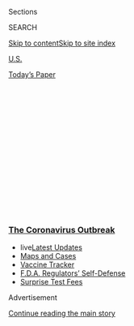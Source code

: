 <div id="app">

<div>

<div>

<div>

<div class="NYTAppHideMasthead css-1q2w90k e1suatyy0">

<div class="section css-ui9rw0 e1suatyy2">

<div class="css-eph4ug er09x8g0">

<div class="css-6n7j50">

</div>

<span class="css-1dv1kvn">Sections</span>

<div class="css-10488qs">

<span class="css-1dv1kvn">SEARCH</span>

</div>

[Skip to content](#site-content)[Skip to site
index](#site-index)

</div>

<div id="masthead-section-label" class="css-1wr3we4 eaxe0e00">

[U.S.](https://www.nytimes3xbfgragh.onion/section/us)

</div>

<div class="css-10698na e1huz5gh0">

</div>

</div>

<div id="masthead-bar-one" class="section hasLinks css-15hmgas e1csuq9d3">

<div class="css-uqyvli e1csuq9d0">

</div>

<div class="css-1uqjmks e1csuq9d1">

</div>

<div class="css-9e9ivx">

[](https://myaccount.nytimes3xbfgragh.onion/auth/login?response_type=cookie&client_id=vi)

</div>

<div class="css-1bvtpon e1csuq9d2">

[Today’s
Paper](https://www.nytimes3xbfgragh.onion/section/todayspaper)

</div>

</div>

</div>

</div>

<div data-aria-hidden="false">

<div id="site-content" data-role="main">

<div>

<div class="css-1aor85t" style="opacity:0.000000001;z-index:-1;visibility:hidden">

<div class="css-1hqnpie">

<div class="css-epjblv">

<span class="css-17xtcya">[U.S.](/section/us)</span><span class="css-x15j1o">|</span><span class="css-fwqvlz">430,000
People Have Traveled From China to U.S. Since Coronavirus
Surfaced</span>

</div>

<div class="css-k008qs">

<div class="css-1iwv8en">

<span class="css-18z7m18"></span>

<div>

</div>

</div>

<span class="css-1n6z4y">https://nyti.ms/3bUTtQn</span>

<div class="css-1705lsu">

<div class="css-4xjgmj">

<div class="css-4skfbu" data-role="toolbar" data-aria-label="Social Media Share buttons, Save button, and Comments Panel with current comment count" data-testid="share-tools">

  - 
  - 
  - 
  - 
    
    <div class="css-6n7j50">
    
    </div>

  - 
  - 

</div>

</div>

</div>

</div>

</div>

</div>

<div class="css-13pd83m">

<div class="css-l9svim">

### [<span class="css-pa1jbp"><span class="css-1rxm0ex">The Coronavirus</span><span class="css-1rxm0ex"> Outbreak</span></span>](https://www.nytimes3xbfgragh.onion/news-event/coronavirus?name=styln-coronavirus-national&region=TOP_BANNER&block=storyline_menu_recirc&action=click&pgtype=Article&impression_id=84f4bb20-f4c4-11ea-8094-d5ba3891c9e8&variant=undefined)

  - <span class="css-1qkutce"><span class="css-12clwdu">live</span>[Latest
    Updates](https://www.nytimes3xbfgragh.onion/2020/09/11/world/covid-19-coronavirus.html?name=styln-coronavirus-national&region=TOP_BANNER&block=storyline_menu_recirc&action=click&pgtype=Article&impression_id=84f4bb21-f4c4-11ea-8094-d5ba3891c9e8&variant=undefined)</span>
  - <span class="css-1qkutce">[Maps and
    Cases](https://www.nytimes3xbfgragh.onion/interactive/2020/us/coronavirus-us-cases.html?name=styln-coronavirus-national&region=TOP_BANNER&block=storyline_menu_recirc&action=click&pgtype=Article&impression_id=84f4e230-f4c4-11ea-8094-d5ba3891c9e8&variant=undefined)</span>
  - <span class="css-1qkutce">[Vaccine
    Tracker](https://www.nytimes3xbfgragh.onion/interactive/2020/science/coronavirus-vaccine-tracker.html?name=styln-coronavirus-national&region=TOP_BANNER&block=storyline_menu_recirc&action=click&pgtype=Article&impression_id=84f4e231-f4c4-11ea-8094-d5ba3891c9e8&variant=undefined)</span>
  - <span class="css-1qkutce">[F.D.A. Regulators’
    Self-Defense](https://www.nytimes3xbfgragh.onion/2020/09/10/us/politics/fda-coronavirus-vaccine.html?name=styln-coronavirus-national&region=TOP_BANNER&block=storyline_menu_recirc&action=click&pgtype=Article&impression_id=84f4e232-f4c4-11ea-8094-d5ba3891c9e8&variant=undefined)</span>
  - <span class="css-1qkutce">[Surprise Test
    Fees](https://www.nytimes3xbfgragh.onion/2020/09/09/upshot/coronavirus-surprise-test-fees.html?name=styln-coronavirus-national&region=TOP_BANNER&block=storyline_menu_recirc&action=click&pgtype=Article&impression_id=84f4e233-f4c4-11ea-8094-d5ba3891c9e8&variant=undefined)</span>

</div>

</div>

<div id="top-wrapper" class="css-1sy8kpn">

<div id="top-slug" class="css-l9onyx">

Advertisement

</div>

[Continue reading the main
story](#after-top)

<div class="ad top-wrapper" style="text-align:center;height:100%;display:block;min-height:250px">

<div id="top" class="place-ad" data-position="top" data-size-key="top">

</div>

</div>

<div id="after-top">

</div>

</div>

<div>

<div id="sponsor-wrapper" class="css-1hyfx7x">

<div id="sponsor-slug" class="css-19vbshk">

Supported by

</div>

[Continue reading the main
story](#after-sponsor)

<div id="sponsor" class="ad sponsor-wrapper" style="text-align:center;height:100%;display:block">

</div>

<div id="after-sponsor">

</div>

</div>

<div class="css-186x18t">

</div>

<div class="css-1vkm6nb ehdk2mb0">

# 430,000 People Have Traveled From China to U.S. Since Coronavirus Surfaced

</div>

There were 1,300 direct flights to 17 cities before President Trump’s
travel restrictions. Since then, nearly 40,000 Americans and other
authorized travelers have made the trip, some this past week and many
with spotty screening.

<div class="css-79elbk" data-testid="photoviewer-wrapper">

<div class="css-z3e15g" data-testid="photoviewer-wrapper-hidden">

</div>

<div class="css-1a48zt4 ehw59r15" data-testid="photoviewer-children">

![<span class="css-16f3y1r e13ogyst0" data-aria-hidden="true">Passengers
in Beijing before an American Airlines flight to Los Angeles in late
January.</span><span class="css-cnj6d5 e1z0qqy90" itemprop="copyrightHolder"><span class="css-1ly73wi e1tej78p0">Credit...</span><span><span>Mark
Schiefelbein/Associated
Press</span></span></span>](https://static01.graylady3jvrrxbe.onion/images/2020/04/05/multimedia/05virus-chinaflights/merlin_168085788_eddfc5f5-bbc3-492b-8421-81f2c9ac3e5b-articleLarge.jpg?quality=75&auto=webp&disable=upscale)

</div>

</div>

<div class="css-18e8msd">

<div class="css-vp77d3 epjyd6m0">

<div class="css-1baulvz">

By [<span class="css-1baulvz" itemprop="name">Steve
Eder</span>](https://www.nytimes3xbfgragh.onion/by/steve-eder),
[<span class="css-1baulvz" itemprop="name">Henry
Fountain</span>](https://www.nytimes3xbfgragh.onion/by/henry-fountain),
[<span class="css-1baulvz" itemprop="name">Michael H.
Keller</span>](https://www.nytimes3xbfgragh.onion/by/michael-h-keller),
[<span class="css-1baulvz" itemprop="name">Muyi
Xiao</span>](https://www.nytimes3xbfgragh.onion/by/muyi-xiao) and
[<span class="css-1baulvz last-byline" itemprop="name">Alexandra
Stevenson</span>](https://www.nytimes3xbfgragh.onion/by/alexandra-stevenson)

</div>

</div>

  - 
    
    <div class="css-ld3wwf e16638kd2">
    
    Published April 4, 2020Updated April 15,
    2020
    
    </div>

  - 
    
    <div class="css-4xjgmj">
    
    <div class="css-pvvomx" data-role="toolbar" data-aria-label="Social Media Share buttons, Save button, and Comments Panel with current comment count" data-testid="share-tools">
    
      - 
      - 
      - 
      - 
        
        <div class="css-6n7j50">
        
        </div>
    
      - 
      - 
    
    </div>
    
    </div>

</div>

<div class="css-mdjrty">

[阅读简体中文版](https://cn.nytimes3xbfgragh.onion/usa/20200407/coronavirus-china-travel-restrictions/ "Read in Simplified Chinese")[閱讀繁體中文版](https://cn.nytimes3xbfgragh.onion/usa/20200407/coronavirus-china-travel-restrictions/zh-hant/ "Read in Traditional Chinese")

</div>

</div>

<div class="section meteredContent css-1r7ky0e" name="articleBody" itemprop="articleBody">

<div class="css-1fanzo5 StoryBodyCompanionColumn">

<div class="css-53u6y8">

Since Chinese officials
[disclosed](https://www.nytimes3xbfgragh.onion/2020/03/07/us/politics/trump-coronavirus.html)
the outbreak of a mysterious pneumonialike illness to international
health officials on New Year’s Eve, at least 430,000 people have arrived
in the United States on direct flights from
[China](https://www.nytimes3xbfgragh.onion/2020/04/16/world/asia/coronavirus-china-nationalism.html),
including nearly 40,000 in the two months after President Trump imposed
restrictions on such
[travel](https://www.nytimes3xbfgragh.onion/2020/04/15/travel/q-and-a-coronavirus-travel.html),
according to an analysis of data collected in both countries.

The bulk of the passengers, who were of multiple nationalities, arrived
in January, at airports in Los Angeles, San Francisco, New York,
Chicago, Seattle, Newark and Detroit. Thousands of them flew directly
from Wuhan, the center of the coronavirus outbreak, as American public
health officials were only beginning to assess the risks to the United
States.

Flights continued this past week, the data show, with passengers
traveling from Beijing to Los Angeles, San Francisco and New York,
[under rules that exempt Americans and some
others](https://www.whitehouse.gov/presidential-actions/proclamation-suspension-entry-immigrants-nonimmigrants-persons-pose-risk-transmitting-2019-novel-coronavirus/)
from the clampdown that took effect on Feb. 2. In all, 279 flights from
China have arrived in the United States since then, and screening
procedures have been uneven, interviews show.

Mr. Trump has repeatedly suggested that his
[travel](https://www.nytimes3xbfgragh.onion/2020/04/15/travel/q-and-a-coronavirus-travel.html)
measures impeded the virus’s spread in the United States. “I do think we
were very early, but I also think that we were very smart, because we
stopped China,” he said at a briefing on Tuesday, adding, “That was
probably the biggest decision we made so far.” Last month, he said,
“We’re the ones that kept China out of here.”

</div>

</div>

<div class="css-1fanzo5 StoryBodyCompanionColumn">

<div class="css-53u6y8">

But the analysis of the flight and other data by The New York Times
shows the travel measures, however effective, may have come too late to
have “kept China out,” particularly in light of [recent statements from
health
officials](https://www.nytimes3xbfgragh.onion/2020/03/31/health/coronavirus-asymptomatic-transmission.html)
that as many as 25 percent of people infected with the virus may never
show symptoms. Many infectious-disease experts suspect that the virus
had been spreading undetected for weeks after the first American case
was confirmed, [in Washington State, on
Jan. 20](https://www.nejm.org/doi/full/10.1056/NEJMoa2001191), and that
it had continued to be introduced. In fact, no one knows when the virus
first arrived in the United States.

During the first half of January, [when Chinese officials were
underplaying the severity of the
outbreak,](https://www.nytimes3xbfgragh.onion/2020/02/01/world/asia/china-coronavirus.html)
no travelers from China were screened for potential exposure to the
virus. Health screening began in mid-January, but only for a number of
travelers who had been in Wuhan and only at the airports in Los Angeles,
San Francisco and New York. By that time, about 4,000 people had already
entered the United States directly from Wuhan, according to VariFlight,
an aviation data company based in China. The measures were expanded to
all passengers from China two weeks later.

In a statement on Friday, Hogan Gidley, a White House spokesman,
described Mr. Trump’s travel restrictions as a “bold decisive action
which medical professionals say will prove to have saved countless
lives.” The policy took effect, he said, at a time when the global
health community did not yet “know the level of transmission or
asymptomatic spread.”

Trump administration officials have also said they received significant
pushback about imposing the restrictions even when they did. At the
time, the World Health Organization [was not
recommending](https://www.who.int/news-room/detail/30-01-2020-statement-on-the-second-meeting-of-the-international-health-regulations-\(2005\)-emergency-committee-regarding-the-outbreak-of-novel-coronavirus-\(2019-ncov\))
travel restrictions, Chinese officials [rebuffed
them](https://www.fmprc.gov.cn/mfa_eng/xwfw_665399/s2510_665401/2511_665403/t1739548.shtml)
and some scientists
[questioned](https://www.nytimes3xbfgragh.onion/2020/01/31/business/china-travel-coronavirus.html)
whether curtailing travel would do any good. Some Democrats in Congress
said they could lead to
discrimination.

</div>

</div>

<div style="max-width:100%;margin:0 auto">

<div class="css-17dprlf" data-id="100000007068296" data-slug="00virus-chinaflights-gfx" style="max-width:600px">

</div>

</div>

<div class="css-1fanzo5 StoryBodyCompanionColumn">

<div class="css-53u6y8">

In interviews, multiple travelers who arrived after the screening was
expanded said they received only passing scrutiny, with minimal
follow-up.

</div>

</div>

<div class="css-1fanzo5 StoryBodyCompanionColumn">

<div class="css-53u6y8">

“I was surprised at how lax the whole process was,” said Andrew Wu, 31,
who landed at Los Angeles International Airport on a flight from Beijing
on March 10. “The guy I spoke to read down a list of questions, and he
didn’t seem interested in checking out
anything.”

<div id="NYT_MAIN_CONTENT_1_REGION" class="css-9tf9ac">

<div>

<div id="styln-covid-updates-world" class="section interactive-content interactive-size-medium css-1ftcdic">

<div class="css-17ih8de interactive-body">

<div id="styln-briefing-block" data-asset-id="QXJ0aWNsZTpueXQ6Ly9hcnRpY2xlLzJiYjYwYTJiLTY3NjItNTg3NC1iMGVhLWY4NzRhMjE3NTQyZA==">

<div class="briefing-block-header-section">

# [Latest Updates: The Coronavirus Outbreak](https://www.nytimes3xbfgragh.onion/2020/09/11/world/covid-19-coronavirus.html?action=click&pgtype=Article&state=default&region=MAIN_CONTENT_1&context=storylines_live_updates)

<div class="briefing-block-ts">

Updated 2020-09-12T06:16:33.399Z

</div>

</div>

  - [Fauci cautions the virus could disrupt life in the U.S. until
    ‘maybe even towards the end
    of 2021.’](https://www.nytimes3xbfgragh.onion/2020/09/11/world/covid-19-coronavirus.html?action=click&pgtype=Article&state=default&region=MAIN_CONTENT_1&context=storylines_live_updates#link-dfb8a16)
  - [From Asia to Africa, China promotes its vaccine candidates to win
    friends.](https://www.nytimes3xbfgragh.onion/2020/09/11/world/covid-19-coronavirus.html?action=click&pgtype=Article&state=default&region=MAIN_CONTENT_1&context=storylines_live_updates#link-7104d154)
  - [The other way the virus will kill:
    hunger.](https://www.nytimes3xbfgragh.onion/2020/09/11/world/covid-19-coronavirus.html?action=click&pgtype=Article&state=default&region=MAIN_CONTENT_1&context=storylines_live_updates#link-393ad215)

<div class="briefing-block-footer">

<div class="briefing-block-footer-meta">

[See more
updates](https://www.nytimes3xbfgragh.onion/2020/09/11/world/covid-19-coronavirus.html?action=click&pgtype=Article&state=default&region=MAIN_CONTENT_1&context=storylines_live_updates)

</div>

<div class="briefing-block-briefinglinks">

<span>More live coverage:</span>
[Markets](https://www.nytimes3xbfgragh.onion/live/2020/09/11/business/stock-market-today-coronavirus?action=click&pgtype=Article&state=default&region=MAIN_CONTENT_1&context=storylines_live_updates)

</div>

</div>

</div>

</div>

</div>

</div>

</div>

Sabrina Fitch, 23, flew from China to Kennedy International Airport in
New York on March 23. She and the 40 or so other passengers had their
temperature taken twice while en route and were required to fill out
forms about their travels and health, she said.

“Besides looking at our passports, they didn’t question us like we
normally are questioned,” said Ms. Fitch, who had been teaching English
in China. “So it was kind of weird, because everyone expected the
opposite, where you get a lot of questions. But once we filled out the
little health form, no one really cared.”

In January, before the broad screening was in place, there were over
1,300 direct passenger flights from China to the United States,
according to VariFlight and two American firms, MyRadar and FlightAware.
About 381,000 travelers flew directly from China to the United States
that month, about a quarter of whom were American, **** according to
data from the Department of Commerce’s International Trade
Administration.

In addition, untold others arrived from China on itineraries that first
stopped in another country. While actual passenger counts for indirect
fliers were not available, Sofia Boza-Holman, a spokeswoman for the
Department of Homeland Security, said they represented about a quarter
of travelers from China. The restrictions, she added, reduced all
passengers from the country by about 99 percent.

Mr. Trump issued his first travel restrictions related to the virus on
Jan. 31, one day after the World Health Organization declared the
outbreak a global health emergency. In a presidential proclamation, he
barred foreign nationals from entering the country if they had been in
China during the prior two weeks. The order exempted American citizens,
green-card holders and their noncitizen relatives — exceptions roundly
recognized as necessary to allow residents to return home and prevent
families from being separated. It did not apply to flights from Hong
Kong and Macau.

</div>

</div>

<div class="css-1fanzo5 StoryBodyCompanionColumn">

<div class="css-53u6y8">

About 60 percent of travelers on direct flights from China in February
were not American citizens, according to the most recently available
government data. Most of the flights were operated by Chinese airlines
after American carriers halted theirs.

</div>

</div>

<div class="css-79elbk" data-testid="photoviewer-wrapper">

<div class="css-z3e15g" data-testid="photoviewer-wrapper-hidden">

</div>

<div class="css-1a48zt4 ehw59r15" data-testid="photoviewer-children">

![<span class="css-16f3y1r e13ogyst0" data-aria-hidden="true">President
Trump with the health secretary, Alex M. Azar II, at a Covid-19 briefing
last
month.</span><span class="css-cnj6d5 e1z0qqy90" itemprop="copyrightHolder"><span class="css-1ly73wi e1tej78p0">Credit...</span><span>Al
Drago for The New York
Times</span></span>](https://static01.graylady3jvrrxbe.onion/images/2020/04/02/multimedia/00virus-chinaflights-02/merlin_171129303_40306c09-8644-469e-a2d8-dbe03be6697c-articleLarge.jpg?quality=75&auto=webp&disable=upscale)

</div>

</div>

<div class="css-1fanzo5 StoryBodyCompanionColumn">

<div class="css-53u6y8">

At a news conference about the restrictions, Alex M. Azar II, the health
secretary, repeatedly emphasized that “the risk is low” for Americans.
He added, “Our job is to work to keep that that way.”

<div id="NYT_MAIN_CONTENT_2_REGION" class="css-9tf9ac">

<div>

</div>

</div>

Health officials also announced an expansion of the screening beyond
arrivals from Wuhan. Dr. Robert R. Redfield, director of the Centers for
Disease Control and Prevention, explained that people would be screened
for “significant risk, as well as any evidence of symptoms.” If there
was no reason for additional examination, “they would be allowed to
complete their travel back to their home, where they then will be
monitored by the local health departments in a self-monitoring situation
in their home.”

The procedures called for screening to be conducted in empty sections of
the airports, usually past customs areas. Passengers would line up and
spend a minute or two having their temperature taken and being asked
about their health and travel history. Those with a fever or
self-reported symptoms like a cough would get a medical evaluation, and
if they were thought to have been infected or exposed to the virus, they
would be sent to a hospital where local health officials would take
over.

Passengers would also be given information cards about the virus and
symptoms. Later versions advised people to stay at home for two weeks.

In a statement on Thursday, the C.D.C. described the entry screening as
“part of a layered approach” that could “slow and reduce the spread of
disease” when used with other public health measures.

</div>

</div>

<div class="css-1fanzo5 StoryBodyCompanionColumn">

<div class="css-53u6y8">

“We cannot stop all introductions,” the C.D.C. added, noting that the
coronavirus pandemic was “especially challenging due to asymptomatic and
presymptomatic infections and an incubation period of up to two weeks.”

Separately, on Friday, the Department of Homeland Security said in a
statement that the administration’s measures were “unprecedented” and
allowed “the U.S. to stay ahead of the outbreak as it developed.”

Passengers including Mr. Wu described a cursory screening process when
they arrived in the United States.

Mr. Wu, who has had no symptoms and has not become ill, said he was told
to stay inside for 14 days when he landed in Los Angeles. He said he
received two reminder messages the next day by email and text, but no
further follow-up.

Another traveler, Chandler Jurinka, said his experience on Feb. 29 had
an even more haphazard feel. He flew from Beijing to Seattle, with stops
in Tokyo and Vancouver.

At the Seattle-Tacoma airport, he said, an immigration officer went
through his documents and asked questions unrelated to the virus about
his job and life in China. At no point did anyone take his temperature,
he said.

“He hands me my passport and forms and says, ‘Oh, by the way, you
haven’t been to Wuhan, have you?’” Mr. Jurinka said. “And then he
says, ‘You don’t have a fever, right?’”

</div>

</div>

<div class="css-1fanzo5 StoryBodyCompanionColumn">

<div class="css-53u6y8">

Like others, he left the airport with a card that recommended two weeks
of self-quarantine and a promise that someone would call to check up on
him. He said he never got a call.

Other travelers also said the follow-up from local health departments
was hit-or-miss. Some received only emails or texts.

Jacinda Passmore, 23, a former English teacher in China who flew into
Dallas on March 10, after a layover in Tokyo, got a thorough screening
at the Dallas-Fort Worth airport. It took about 40 minutes, she said,
before she was cleared for her flight home to Little Rock, Ark.

State health workers later dropped off thermometers at her house and
insisted her entire family stay home for two weeks and provide updates
on their condition.

“They asked us every day: ‘Have you stayed inside? Have you met anyone?
Have you been quarantined?’” Ms. Passmore said. “They’re really nice
about it. They said, ‘If you need anything, we can go grocery-shopping
for you.’”

Nineteen flights departed Wuhan in January for New York or San Francisco
— and the flights were largely full, according to VariFlight. For about
4,000 travelers, there was no enhanced screening.

On Jan. 17, the federal government [began screening
travelers](https://www.cdc.gov/media/releases/2020/p0117-coronavirus-screening.html)
from Wuhan, but only 400 more passengers arrived on direct flights
before Chinese authorities shut down the airport. Scott Liu, 56, a Wuhan
native and a textile importer who lives in New York, caught the last
commercial flight, on Jan. 22.

</div>

</div>

<div class="css-1fanzo5 StoryBodyCompanionColumn">

<div class="css-53u6y8">

Mr. Liu had gone to Wuhan for the Spring Festival on Jan. 6, but decided
to come back early as the outbreak worsened. At the Wuhan airport, staff
checked his temperature. On the flight, he and other passengers filled a
health declaration form, which included questions about symptoms like
fever, cough or difficulty breathing.

After they arrived at J.F.K. in New York, the passengers were directed
to go through a temperature checkpoint. “It was very fast,” he said. “If
your temperature is normal, they will just let you in.”

Mr. Liu said no one asked him questions about his travel history or
health, and he received a card with information about what to do if he
developed symptoms. At the time, there were no instructions to isolate.
Mr. Liu said he and his friends all decided to do so anyway.

“I stayed at home for almost 20 days,” he said.

</div>

</div>

<div class="css-79elbk" data-testid="photoviewer-wrapper">

<div class="css-z3e15g" data-testid="photoviewer-wrapper-hidden">

</div>

<div class="css-1a48zt4 ehw59r15" data-testid="photoviewer-children">

<div class="css-1xdhyk6 erfvjey0">

<span class="css-1ly73wi e1tej78p0">Image</span>

<div class="css-zjzyr8">

<div data-testid="lazyimage-container" style="height:290px">

</div>

</div>

</div>

<span class="css-16f3y1r e13ogyst0" data-aria-hidden="true">A cargo
plane charted by the U.S. State Department to evacuate Americans from
Wuhan in
February.</span><span class="css-cnj6d5 e1z0qqy90" itemprop="copyrightHolder"><span class="css-1ly73wi e1tej78p0">Credit...</span><span>Edward
Wang/Via Reuters</span></span>

</div>

</div>

<div class="css-1fanzo5 StoryBodyCompanionColumn">

<div class="css-53u6y8">

[About 800 passengers on five charter
flights](https://www.state.gov/evacuation-of-americans-from-wuhan-china-2/)
were later evacuated from Wuhan by the U.S. government and directed to
military bases, where they waited out two weeks of quarantine.

The charter flights began on Jan. 29. [Instagram
posts](https://www.3newsnow.com/news/local-news/inside-the-wuhan-evacuation-to-omaha)
from one showed C.D.C. officials in full protective gear on the plane
and escorting passengers after landing.

One group of passengers was eventually flown to Omaha to be taken by bus
to a National Guard camp for quarantine. Video showed them accompanied
by a full police escort, with lights flashing, helicopters overhead and
intersections blocked off along the way.

</div>

</div>

</div>

<div>

</div>

<div>

</div>

<div>

</div>

<div>

<div id="bottom-wrapper" class="css-1ede5it">

<div id="bottom-slug" class="css-l9onyx">

Advertisement

</div>

[Continue reading the main
story](#after-bottom)

<div id="bottom" class="ad bottom-wrapper" style="text-align:center;height:100%;display:block;min-height:90px">

</div>

<div id="after-bottom">

</div>

</div>

</div>

</div>

</div>

## Site Index

<div>

</div>

## Site Information Navigation

  - [© <span>2020</span> <span>The New York Times
    Company</span>](https://help.nytimes3xbfgragh.onion/hc/en-us/articles/115014792127-Copyright-notice)

<!-- end list -->

  - [NYTCo](https://www.nytco.com/)
  - [Contact
    Us](https://help.nytimes3xbfgragh.onion/hc/en-us/articles/115015385887-Contact-Us)
  - [Work with us](https://www.nytco.com/careers/)
  - [Advertise](https://nytmediakit.com/)
  - [T Brand Studio](http://www.tbrandstudio.com/)
  - [Your Ad
    Choices](https://www.nytimes3xbfgragh.onion/privacy/cookie-policy#how-do-i-manage-trackers)
  - [Privacy](https://www.nytimes3xbfgragh.onion/privacy)
  - [Terms of
    Service](https://help.nytimes3xbfgragh.onion/hc/en-us/articles/115014893428-Terms-of-service)
  - [Terms of
    Sale](https://help.nytimes3xbfgragh.onion/hc/en-us/articles/115014893968-Terms-of-sale)
  - [Site
    Map](https://spiderbites.nytimes3xbfgragh.onion)
  - [Help](https://help.nytimes3xbfgragh.onion/hc/en-us)
  - [Subscriptions](https://www.nytimes3xbfgragh.onion/subscription?campaignId=37WXW)

</div>

</div>

</div>

</div>
